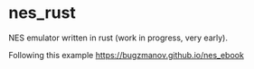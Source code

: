 # nes_rust

NES emulator written in rust (work in progress, very early).

Following this example https://bugzmanov.github.io/nes_ebook
